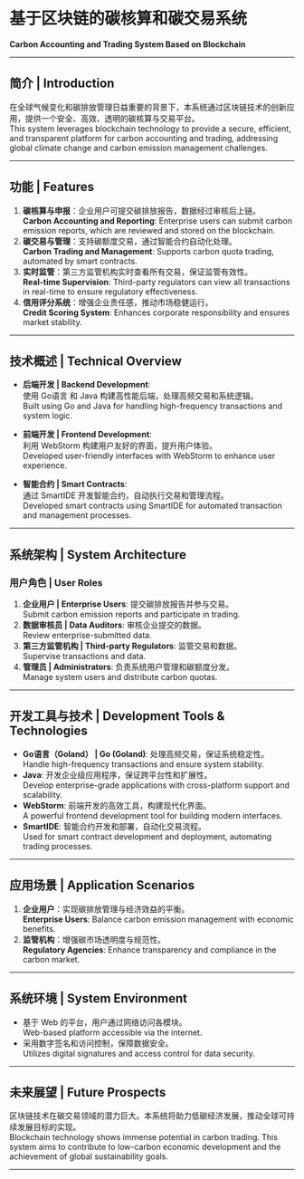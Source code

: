 

# 基于区块链的碳核算和碳交易系统  
**Carbon Accounting and Trading System Based on Blockchain**

---

## 简介 | Introduction  
在全球气候变化和碳排放管理日益重要的背景下，本系统通过区块链技术的创新应用，提供一个安全、高效、透明的碳核算与交易平台。  
This system leverages blockchain technology to provide a secure, efficient, and transparent platform for carbon accounting and trading, addressing global climate change and carbon emission management challenges.

---

## 功能 | Features  
1. **碳核算与申报**：企业用户可提交碳排放报告，数据经过审核后上链。  
   **Carbon Accounting and Reporting**: Enterprise users can submit carbon emission reports, which are reviewed and stored on the blockchain.  
2. **碳交易与管理**：支持碳额度交易，通过智能合约自动化处理。  
   **Carbon Trading and Management**: Supports carbon quota trading, automated by smart contracts.  
3. **实时监管**：第三方监管机构实时查看所有交易，保证监管有效性。  
   **Real-time Supervision**: Third-party regulators can view all transactions in real-time to ensure regulatory effectiveness.  
4. **信用评分系统**：增强企业责任感，推动市场稳健运行。  
   **Credit Scoring System**: Enhances corporate responsibility and ensures market stability.  

---

## 技术概述 | Technical Overview  
- **后端开发 | Backend Development**:  
  使用 Go语言 和 Java 构建高性能后端，处理高频交易和系统逻辑。  
  Built using Go and Java for handling high-frequency transactions and system logic.  

- **前端开发 | Frontend Development**:  
  利用 WebStorm 构建用户友好的界面，提升用户体验。  
  Developed user-friendly interfaces with WebStorm to enhance user experience.  

- **智能合约 | Smart Contracts**:  
  通过 SmartIDE 开发智能合约，自动执行交易和管理流程。  
  Developed smart contracts using SmartIDE for automated transaction and management processes.  

---

## 系统架构 | System Architecture  
### 用户角色 | User Roles  
1. **企业用户 | Enterprise Users**: 提交碳排放报告并参与交易。  
   Submit carbon emission reports and participate in trading.  
2. **数据审核员 | Data Auditors**: 审核企业提交的数据。  
   Review enterprise-submitted data.  
3. **第三方监管机构 | Third-party Regulators**: 监管交易和数据。  
   Supervise transactions and data.  
4. **管理员 | Administrators**: 负责系统用户管理和碳额度分发。  
   Manage system users and distribute carbon quotas.  

---

## 开发工具与技术 | Development Tools & Technologies  
- **Go语言（Goland） | Go (Goland)**: 处理高频交易，保证系统稳定性。  
  Handle high-frequency transactions and ensure system stability.  
- **Java**: 开发企业级应用程序，保证跨平台性和扩展性。  
  Develop enterprise-grade applications with cross-platform support and scalability.  
- **WebStorm**: 前端开发的高效工具，构建现代化界面。  
  A powerful frontend development tool for building modern interfaces.  
- **SmartIDE**: 智能合约开发和部署，自动化交易流程。  
  Used for smart contract development and deployment, automating trading processes.  

---

## 应用场景 | Application Scenarios  
1. **企业用户**：实现碳排放管理与经济效益的平衡。  
   **Enterprise Users**: Balance carbon emission management with economic benefits.  
2. **监管机构**：增强碳市场透明度与规范性。  
   **Regulatory Agencies**: Enhance transparency and compliance in the carbon market.  

---

## 系统环境 | System Environment  
- 基于 Web 的平台，用户通过网络访问各模块。  
  Web-based platform accessible via the internet.  
- 采用数字签名和访问控制，保障数据安全。  
  Utilizes digital signatures and access control for data security.  

---

## 未来展望 | Future Prospects  
区块链技术在碳交易领域的潜力巨大。本系统将助力低碳经济发展，推动全球可持续发展目标的实现。  
Blockchain technology shows immense potential in carbon trading. This system aims to contribute to low-carbon economic development and the achievement of global sustainability goals.

---
